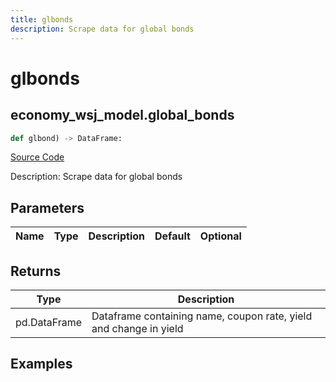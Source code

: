 ```yaml
---
title: glbonds
description: Scrape data for global bonds
---
```

# glbonds

## economy_wsj_model.global_bonds

```python
def glbond) -> DataFrame:
```
[Source Code](https://github.com/OpenBB-finance/OpenBBTerminal/tree/main/openbb_terminal/economy/wsj_model.py#L193)

Description: Scrape data for global bonds

## Parameters

| Name | Type | Description | Default | Optional |
| ---- | ---- | ----------- | ------- | -------- |

## Returns

| Type | Description |
| ---- | ----------- |
| pd.DataFrame | Dataframe containing name, coupon rate, yield and change in yield |

## Examples

